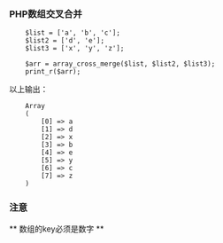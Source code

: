 ### PHP数组交叉合并

    
```
    $list = ['a', 'b', 'c'];
    $list2 = ['d', 'e'];
    $list3 = ['x', 'y', 'z'];

    $arr = array_cross_merge($list, $list2, $list3);
    print_r($arr);
```

以上输出：

    
```
    Array
    (
        [0] => a
        [1] => d
        [2] => x
        [3] => b
        [4] => e
        [5] => y
        [6] => c
        [7] => z
    )
```


### 注意

** 数组的key必须是数字 **